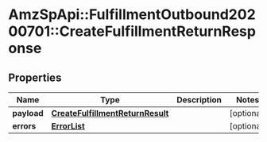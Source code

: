 # AmzSpApi::FulfillmentOutbound20200701::CreateFulfillmentReturnResponse

## Properties
Name | Type | Description | Notes
------------ | ------------- | ------------- | -------------
**payload** | [**CreateFulfillmentReturnResult**](CreateFulfillmentReturnResult.md) |  | [optional] 
**errors** | [**ErrorList**](ErrorList.md) |  | [optional] 


